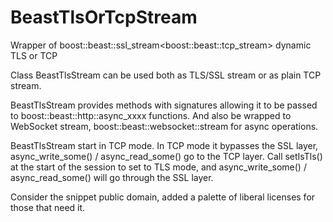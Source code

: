 # BeastTlsOrTcpStream
Wrapper of  boost::beast::ssl_stream&lt;boost::beast::tcp_stream> dynamic TLS or TCP

Class BeastTlsStream can be used both as TLS/SSL stream or as plain TCP stream.

BeastTlsStream provides methods with signatures allowing it to be passed to
boost::beast::http::async_xxxx functions. And also be wrapped to WebSocket
stream, boost::beast::websocket::stream<BeastTlsOrTcpStream> for async
operations.

BeastTlsStream start in TCP mode. In TCP mode it bypasses the SSL layer,
async_write_some() / async_read_some() go to the TCP layer.
Call setIsTls() at the start of the session to set to TLS mode, and
async_write_some() / async_read_some() will go through the SSL layer.

Consider the snippet public domain, added a palette of liberal licenses
for those that need it.
